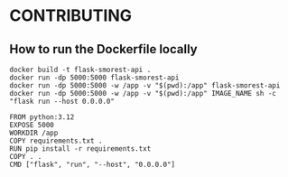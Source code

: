 # CONTRIBUTING

## How to run the Dockerfile locally

```
docker build -t flask-smorest-api .
docker run -dp 5000:5000 flask-smorest-api
docker run -dp 5000:5000 -w /app -v "$(pwd):/app" flask-smorest-api
docker run -dp 5000:5000 -w /app -v "$(pwd):/app" IMAGE_NAME sh -c "flask run --host 0.0.0.0"
```

```
FROM python:3.12
EXPOSE 5000
WORKDIR /app
COPY requirements.txt .
RUN pip install -r requirements.txt
COPY . .
CMD ["flask", "run", "--host", "0.0.0.0"]
```